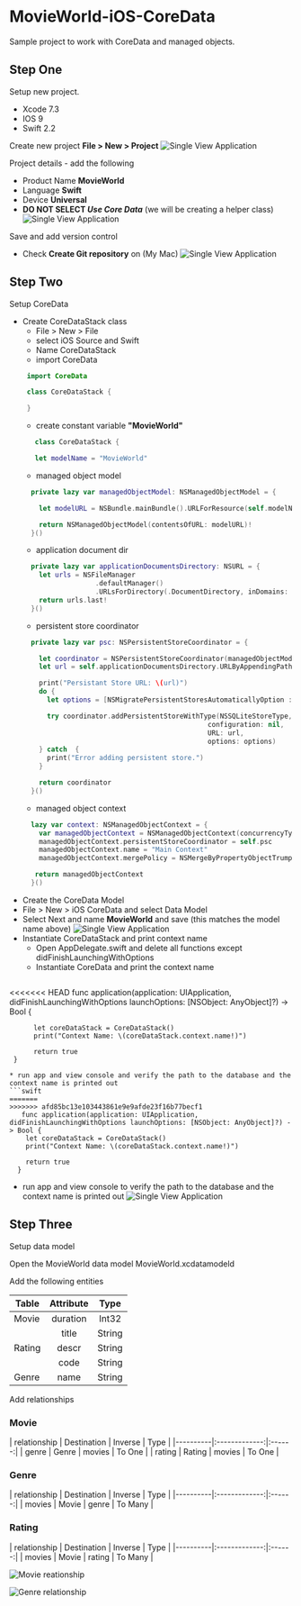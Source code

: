 # MovieWorld-iOS-CoreData

Sample project to work with CoreData and managed objects.

## Step One
Setup new project.
 * Xcode 7.3
 * IOS 9
 * Swift 2.2


 Create new project  **File > New > Project**
 ![Single View Application](https://github.com/tbone21w/MovieWorld-iOS-CoreData/raw/master/resources/singleview_app.png "Single View Application")


 Project details - add the following
  * Product Name **MovieWorld**
  * Language **Swift**
  * Device **Universal**
  *  **DO NOT SELECT _Use Core Data_** (we will be creating a helper class)
 ![Single View Application](https://github.com/tbone21w/MovieWorld-iOS-CoreData/raw/master/resources/project_details.png "Project Details")

 Save and add version control
  * Check **Create Git repository** on (My Mac)
 ![Single View Application](https://github.com/tbone21w/MovieWorld-iOS-CoreData/raw/master/resources/version_control.png "Version Control")

## Step Two
Setup CoreData
 * Create CoreDataStack class
   * File > New > File
   * select iOS Source and Swift
   * Name CoreDataStack
   * import CoreData
   ```swift
    import CoreData

    class CoreDataStack {

    }
   ```
   * create constant variable **"MovieWorld"**
   ```swift
      class CoreDataStack {

      let modelName = "MovieWorld"
   ```
   * managed object model
   ```swift
     private lazy var managedObjectModel: NSManagedObjectModel = {

       let modelURL = NSBundle.mainBundle().URLForResource(self.modelName, withExtension: "momd")!

       return NSManagedObjectModel(contentsOfURL: modelURL)!
     }()
   ```
   * application document dir
   ```swift
     private lazy var applicationDocumentsDirectory: NSURL = {
       let urls = NSFileManager
                     .defaultManager()
                     .URLsForDirectory(.DocumentDirectory, inDomains: .UserDomainMask)
       return urls.last!
     }()
   ```
   * persistent store coordinator
   ```swift
     private lazy var psc: NSPersistentStoreCoordinator = {

       let coordinator = NSPersistentStoreCoordinator(managedObjectModel: self.managedObjectModel)
       let url = self.applicationDocumentsDirectory.URLByAppendingPathComponent(self.modelName)

       print("Persistant Store URL: \(url)")
       do {
         let options = [NSMigratePersistentStoresAutomaticallyOption : true]

         try coordinator.addPersistentStoreWithType(NSSQLiteStoreType,
                                                 configuration: nil,
                                                 URL: url,
                                                 options: options)
       } catch  {
         print("Error adding persistent store.")
       }

       return coordinator
     }()
   ```
   * managed object context
   ```swift
     lazy var context: NSManagedObjectContext = {
       var managedObjectContext = NSManagedObjectContext(concurrencyType: .MainQueueConcurrencyType)
       managedObjectContext.persistentStoreCoordinator = self.psc
       managedObjectContext.name = "Main Context"
       managedObjectContext.mergePolicy = NSMergeByPropertyObjectTrumpMergePolicy

      return managedObjectContext
     }()
   ```
 * Create the CoreData Model
  * File > New > iOS CoreData and select Data Model
  * Select Next and name **MovieWorld** and save  (this matches the model name above)
   ![Single View Application](https://github.com/tbone21w/MovieWorld-iOS-CoreData/raw/master/resources/new_datamodel.png "New Data Model")
 * Instantiate CoreDataStack and print context name
   * Open AppDelegate.swift and delete all functions except didFinishLaunchingWithOptions
   * Instantiate CoreData and print the context name
   ```swift
<<<<<<< HEAD
     func application(application: UIApplication, didFinishLaunchingWithOptions launchOptions: [NSObject: AnyObject]?) -> Bool {

          let coreDataStack = CoreDataStack()
          print("Context Name: \(coreDataStack.context.name!)")

          return true
     }
   ```
   * run app and view console and verify the path to the database and the context name is printed out
   ```swift
=======
>>>>>>> afd85bc13e103443861e9e9afde23f16b77becf1
      func application(application: UIApplication, didFinishLaunchingWithOptions launchOptions: [NSObject: AnyObject]?) -> Bool {
       let coreDataStack = CoreDataStack()
       print("Context Name: \(coreDataStack.context.name!)")

       return true
     }
   ```
   * run app and view console to verify the path to the database and the context name is printed out
   ![Single View Application](https://github.com/tbone21w/MovieWorld-iOS-CoreData/raw/master/resources/console_step_2.png "Console")

   ## Step Three
Setup data model

Open the MovieWorld data model MovieWorld.xcdatamodeld

Add the following entities

| Table   |      Attribute      |  Type |
|----------|:-------------:|:------:|
| Movie |  duration | Int32 |
|       |  title | String |
| Rating |  descr | String |
|       |  code | String |
| Genre |  name | String |

Add relationships

### Movie
| relationship | Destination | Inverse | Type |
|----------|:-------------:|:------:|
| genre |  Genre | movies | To One |
| rating |  Rating | movies | To One |

### Genre
| relationship | Destination | Inverse | Type |
|----------|:-------------:|:------:|
| movies |  Movie | genre | To Many |

### Rating
| relationship | Destination | Inverse | Type |
|----------|:-------------:|:------:|
| movies |  Movie | rating | To Many |

 ![Movie reationship ](https://github.com/tbone21w/MovieWorld-iOS-CoreData/raw/master/resources/movie_model_step_3.png "Movie relationship")

  ![Genre relationship](https://github.com/tbone21w/MovieWorld-iOS-CoreData/raw/master/resources/genre_model_step_3.png "Genre relationship")
